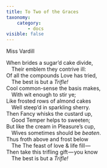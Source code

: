 ```yaml
---
title: To Two of the Graces
taxonomy:
    category:
        - docs
visible: false
---
```

<div class="author">Miss Vardill</div>

When brides a sugar’d cake divide,  
&emsp;Their emblem they contrive ill:  
Of all the compounds Love has tried,  
&emsp;The best is but a *Trifle!*  
Cool common-sense the basis makes,  
&emsp;With wit enough to stir ye;  
Like frosted rows of almond cakes  
&emsp;Well steep’d in sparkling sherry.  
Then Fancy whisks the custard up,  
&emsp;Good Temper helps to sweeten;  
But like the cream in Pleasure’s cup,  
&emsp;Wives sometimes should be *beaten*.  
Thus froth above and frost below  
&emsp;The The feast of love & life fill —   
Then take this trifling gift — you know  
&emsp;The best is but a *Trifle!*
